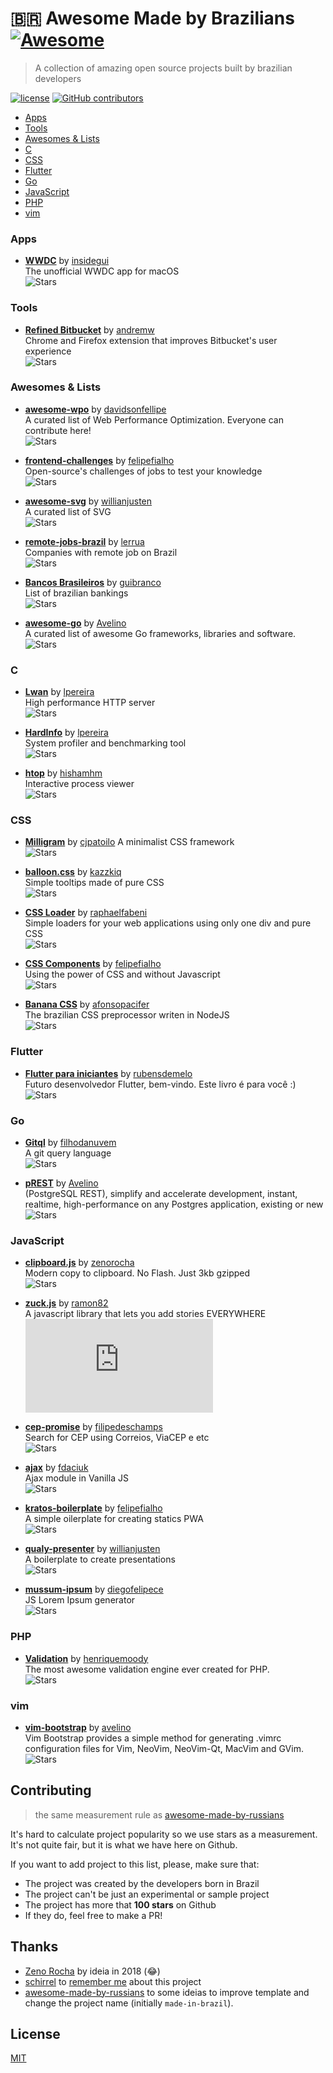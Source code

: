 # :brazil: Awesome Made by Brazilians [![Awesome](https://awesome.re/badge.svg)](https://awesome.re)

> A collection of amazing open source projects built by brazilian developers

[![license](https://img.shields.io/github/license/felipefialho/awesome-made-by-brazilians.svg)](/license)
[![GitHub contributors](https://img.shields.io/github/contributors/felipefialho/awesome-made-by-brazilians.svg)](https://github.com/felipefialho/frontend-challenges/graphs/contributors)

- [Apps](#apps)
- [Tools](#tools)
- [Awesomes & Lists](#awesomes)
- [C](#c)
- [CSS](#css)
- [Flutter](#flutter)
- [Go](#go)
- [JavaScript](#js)
- [PHP](#php)
- [vim](#vim)

<a name="apps"></a>
### Apps

- **[WWDC](https://github.com/insidegui/WWDC)** by [insidegui](https://github.com/insidegui)  
The unofficial WWDC app for macOS   
![Stars](https://img.shields.io/github/stars/insidegui/WWDC.svg?style=flat-square)

<a name="tools"></a>
### Tools

- **[Refined Bitbucket](https://github.com/refined-bitbucket/refined-bitbucket)** by [andremw](https://github.com/andremw)  
Chrome and Firefox extension that improves Bitbucket's user experience  
![Stars](https://img.shields.io/github/stars/refined-bitbucket/refined-bitbucket.svg?style=flat-square) 
 
<a name="awesomes"></a>
### Awesomes & Lists

- **[awesome-wpo](https://github.com/davidsonfellipe/awesome-wpo)** by [davidsonfellipe](https://github.com/davidsonfellipe)  
A curated list of Web Performance Optimization. Everyone can contribute here!  
![Stars](https://img.shields.io/github/stars/davidsonfellipe/awesome-wpo.svg?style=flat-square) 

- **[frontend-challenges](https://github.com/felipefialho/frontend-challenges)** by [felipefialho](https://github.com/felipefialho)  
Open-source's challenges of jobs to test your knowledge  
![Stars](https://img.shields.io/github/stars/felipefialho/frontend-challenges.svg?style=flat-square) 
 
- **[awesome-svg](https://github.com/willianjusten/awesome-svg)** by [willianjusten](https://github.com/willianjusten)  
A curated list of SVG  
![Stars](https://img.shields.io/github/stars/willianjusten/awesome-svg.svg?style=flat-square) 
 
- **[remote-jobs-brazil](https://github.com/lerrua/remote-jobs-brazil)** by [lerrua](https://github.com/lerrua)  
Companies with remote job on Brazil  
![Stars](https://img.shields.io/github/stars/lerrua/remote-jobs-brazil.svg?style=flat-square) 
 
- **[Bancos Brasileiros](https://github.com/guibranco/bancosBrasileiros)** by [guibranco](https://github.com/guibranco)  
List of brazilian bankings    
![Stars](https://img.shields.io/github/stars/guibranco/bancosBrasileiros.svg?style=flat-square) 
 
- **[awesome-go](https://github.com/avelino/awesome-go)** by [Avelino](https://github.com/avelino)  
A curated list of awesome Go frameworks, libraries and software.  
![Stars](https://img.shields.io/github/stars/avelino/awesome-go.svg?style=flat-square) 
 
<a name="c"></a>
### C
 
- **[Lwan](https://github.com/lpereira/lwan)** by [lpereira](https://github.com/lpereira)  
High performance HTTP server  
![Stars](https://img.shields.io/github/stars/lpereira/lwan.svg?style=flat-square) 
 
- **[HardInfo](https://github.com/lpereira/hardinfo)** by [lpereira](https://github.com/lpereira)  
System profiler and benchmarking tool  
![Stars](https://img.shields.io/github/stars/lpereira/hardinfo.svg?style=flat-square)  
 
- **[htop](https://github.com/hishamhm/htop)** by [hishamhm](https://github.com/hishamhm)  
Interactive process viewer  
![Stars](https://img.shields.io/github/stars/hishamhm/htop.svg?style=flat-square) 


<a name="css"></a>
### CSS
 
- **[Milligram](https://github.com/milligram/milligram)** by [cjpatoilo](https://github.com/cjpatoilo)
A minimalist CSS framework  
![Stars](https://img.shields.io/github/stars/milligram/milligram.svg?style=flat-square)  

- **[balloon.css](https://github.com/kazzkiq/balloon.css)** by [kazzkiq](https://github.com/kazzkiq)  
Simple tooltips made of pure CSS  
![Stars](https://img.shields.io/github/stars/kazzkiq/balloon.css.svg?style=flat-square)  

- **[CSS Loader](https://github.com/raphaelfabeni/css-loader)** by [raphaelfabeni](https://github.com/raphaelfabeni)  
Simple loaders for your web applications using only one div and pure CSS  
![Stars](https://img.shields.io/github/stars/raphaelfabeni/css-loader.svg?style=flat-square)  

- **[CSS Components](https://github.com/felipefialho/css-components)** by [felipefialho](https://github.com/felipefialho)  
Using the power of CSS and without Javascript  
![Stars](https://img.shields.io/github/stars/felipefialho/css-components.svg?style=flat-square)  

- **[Banana CSS](https://github.com/bananacss/bananacss)** by [afonsopacifer](https://github.com/afonsopacifer)  
The brazilian CSS preprocessor writen in NodeJS  
![Stars](https://img.shields.io/github/stars/bananacss/bananacss.svg?style=flat-square) 


<a name="flutter"></a>
### Flutter

- **[Flutter para iniciantes](https://github.com/rubensdemelo/flutter-para-iniciantes)** by [rubensdemelo](https://github.com/rubensdemelo)  
Futuro desenvolvedor Flutter, bem-vindo. Este livro é para você :)  
![Stars](https://img.shields.io/github/stars/rubensdemelo/flutter-para-iniciantes.svg?style=flat-square) 


<a name="go"></a>
### Go
 
- **[Gitql](https://github.com/filhodanuvem/gitql)** by [filhodanuvem](https://github.com/filhodanuvem)  
A git query language  
![Stars](https://img.shields.io/github/stars/filhodanuvem/gitql.svg?style=flat-square)  
 
- **[pREST](https://github.com/prest/prest)** by [Avelino](https://github.com/avelino)  
(PostgreSQL REST), simplify and accelerate development, instant, realtime, high-performance on any Postgres application, existing or new 
![Stars](https://img.shields.io/github/stars/prest/prest.svg?style=flat-square)  


<a name="js"></a>
### JavaScript

- **[clipboard.js](https://github.com/zenorocha/clipboard.js)** by [zenorocha](https://github.com/zenorocha)  
Modern copy to clipboard. No Flash. Just 3kb gzipped  
![Stars](https://img.shields.io/github/stars/zenorocha/clipboard.js.svg?style=flat-square) 
 
- **[zuck.js](https://github.com/ramon82/zuck.js)** by [ramon82](https://github.com/ramon82)  
A javascript library that lets you add stories EVERYWHERE  
![Stars](https://img.shields.io/github/stars/ramon82/zuck.js?style=flat-square) 
 
- **[cep-promise](https://github.com/filipedeschamps/cep-promise)** by [filipedeschamps](https://github.com/filipedeschamps)  
Search for CEP using Correios, ViaCEP e etc  
![Stars](https://img.shields.io/github/stars/filipedeschamps/cep-promise.svg?style=flat-square) 
 
- **[ajax](https://github.com/fdaciuk/ajax)** by [fdaciuk](https://github.com/fdaciuk)  
Ajax module in Vanilla JS  
![Stars](https://img.shields.io/github/stars/fdaciuk/ajax.svg?style=flat-square) 
 
- **[kratos-boilerplate](https://github.com/felipefialho/kratos-boilerplate)** by [felipefialho](https://github.com/felipefialho)  
A simple oilerplate for creating statics PWA  
![Stars](https://img.shields.io/github/stars/felipefialho/kratos-boilerplate.svg?style=flat-square) 
 
- **[qualy-presenter](https://github.com/Qualy-org/qualy-presenter)** by [willianjusten](https://github.com/willianjusten)  
A boilerplate to create presentations  
![Stars](https://img.shields.io/github/stars/Qualy-org/qualy-presenter?style=flat-square) 
 
- **[mussum-ipsum](https://github.com/diegofelipece/Mussum-Ipsum)** by [diegofelipece](https://github.com/diegofelipece)  
JS Lorem Ipsum generator  
![Stars](https://img.shields.io/github/stars/diegofelipece/Mussum-Ipsum?style=flat-square) 

<a name="php"></a>
### PHP

- **[Validation](https://github.com/Respect/Validation)** by [henriquemoody](https://github.com/henriquemoody)  
The most awesome validation engine ever created for PHP.  
![Stars](https://img.shields.io/github/stars/Respect/Validation?style=flat-square) 

<a name="vim"></a>
### vim

- **[vim-bootstrap](https://github.com/editor-bootstrap/vim-bootstrap)** by [avelino](https://github.com/avelino)  
Vim Bootstrap provides a simple method for generating .vimrc configuration files for Vim, NeoVim, NeoVim-Qt, MacVim and GVim.  
![Stars](https://img.shields.io/github/stars/editor-bootstrap/vim-bootstrap.svg?style=flat-square) 

## Contributing

> the same measurement rule as [awesome-made-by-russians ](https://github.com/gaearon/awesome-made-by-russians)

It's hard to calculate project popularity so we use stars as a measurement. It's not quite fair, but it is what we have here on Github.

If you want to add project to this list, please, make sure that:

- The project was created by the developers born in Brazil
- The project can't be just an experimental or sample project
- The project has more that **100 stars** on Github
- If they do, feel free to make a PR!

## Thanks

- [Zeno Rocha](https://github.com/zenorocha) by ideia in 2018 (😂)
- [schirrel](https://github.com/schirrel) to [remember me](https://github.com/frontendbr/forum/issues/1882) about this project 
- [awesome-made-by-russians](https://github.com/gaearon/awesome-made-by-russians) to some ideias to improve template and change the project name (initially `made-in-brazil`).

## License
[MIT](/license)
